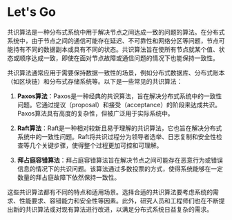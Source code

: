 # Let's Go
共识算法是一种分布式系统中用于解决节点之间达成一致的问题的算法。在分布式系统中，由于节点之间的通信可能存在延迟、不可靠性和网络分区等问题，节点可能持有不同的数据副本或具有不同的状态。共识算法旨在使所有节点就某个值、状态或顺序达成一致，即使在面对节点故障或通信问题的情况下也能保持一致性。

共识算法通常应用于需要保持数据一致性的场景，例如分布式数据库、分布式账本（如区块链）和分布式存储系统等。以下是一些常见的共识算法：

1. **Paxos算法**：Paxos是一种经典的共识算法，旨在解决分布式系统中的一致性问题。它通过提议（proposal）和接受（acceptance）的阶段来达成共识。Paxos算法具有高度的复杂性，但被广泛用于实际系统中。

2. **Raft算法**：Raft是一种相对较新且易于理解的共识算法，它也旨在解决分布式系统中的一致性问题。Raft将共识过程分为领导者选举、日志复制和安全性检查等几个关键步骤，使得整个过程更加可控和可理解。

3. **拜占庭容错算法**：拜占庭容错算法旨在解决节点之间可能存在恶意行为或错误信息的情况下的共识问题。该算法通过多数投票的方式，使得系统能够在一定数量的拜占庭故障下依然保持一致性。

这些共识算法都有不同的特点和适用场景。选择合适的共识算法要考虑系统的需求、性能要求、容错能力和安全性等因素。此外，研究人员和工程师们也在不断提出新的共识算法或对现有算法进行改进，以满足分布式系统日益复杂的需求。